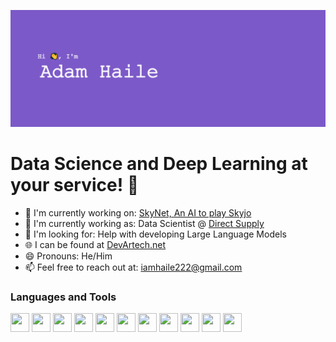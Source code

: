 ![Github Banner](https://github.com/DevArtech/devartech/blob/main/GithubBanner.png?raw=true)
# Data Science and Deep Learning at your service! 🤖

 - 🔭 I'm currently working on: [SkyNet, An AI to play Skyjo](https://github.com/DevArtech/skynet)  
 - 💼 I'm currently working as: Data Scientist @ [Direct Supply](https://www.directsupply.com/)   
 - 🧐 I'm looking for: Help with developing Large Language Models   
 - 🌐 I can be found at [DevArtech.net](https://devartech.net)
 - 😄 Pronouns: He/Him   
 - 📫 Feel free to reach out at: iamhaile222@gmail.com

### Languages and Tools
<div style="display: flex; gap: 0.25rem;">
<img height="30" width="30" src="https://cdn.simpleicons.org/python/black/white"/>
<img height="30" width="30" src="https://cdn.simpleicons.org/tensorflow/black/white"/>
<img height="30" width="30" src="https://cdn.simpleicons.org/postgres/black/white"/>
<img height="30" width="30" src="https://cdn.simpleicons.org/amazonaws/black/white"/>
<img height="30" width="30" src="https://cdn.simpleicons.org/javascript/black/white"/>
<img height="30" width="30" src="https://cdn.simpleicons.org/react/black/white"/>
<img height="30" width="30" src="https://cdn.simpleicons.org/csharp/black/white"/>
<img height="30" width="30" src="https://cdn.simpleicons.org/cplusplus/black/white"/>
<img height="30" width="30" src="https://cdn.simpleicons.org/microsoftexcel/black/white"/>
<img height="30" width="30" src="https://cdn.simpleicons.org/unrealengine/black/white"/>
<img height="30" width="30" src="https://cdn.simpleicons.org/unity/black/white"/>
</div>
